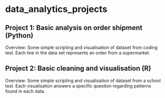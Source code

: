 # data_analytics_projects

## Project 1: Basic analysis on order shipment (Python)

Overview: Some simple scripting and visualisation of dataset from coding test. Each line in the data set represents an order from a supermarket.





## Project 2: Basic cleaning and visualisation (R)

Overview: Some simple scripting and visualisation of dataset from a school test. Each visualisation answers a specific question regarding patterns found in each data.
